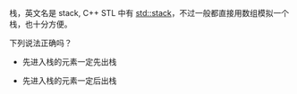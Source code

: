 栈，英文名是 stack, C++ STL 中有 [std::stack](https://en.cppreference.com/w/cpp/container/stack)，不过一般都直接用数组模拟一个栈，也十分方便。

下列说法正确吗？

- 先进入栈的元素一定先出栈

- 先进入栈的元素一定后出栈
